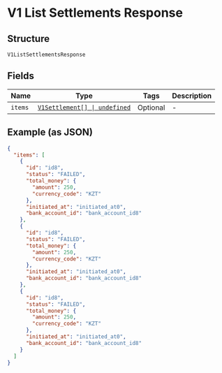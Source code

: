 
# V1 List Settlements Response

## Structure

`V1ListSettlementsResponse`

## Fields

| Name | Type | Tags | Description |
|  --- | --- | --- | --- |
| `items` | [`V1Settlement[] \| undefined`](../../doc/models/v1-settlement.md) | Optional | - |

## Example (as JSON)

```json
{
  "items": [
    {
      "id": "id8",
      "status": "FAILED",
      "total_money": {
        "amount": 250,
        "currency_code": "KZT"
      },
      "initiated_at": "initiated_at0",
      "bank_account_id": "bank_account_id8"
    },
    {
      "id": "id8",
      "status": "FAILED",
      "total_money": {
        "amount": 250,
        "currency_code": "KZT"
      },
      "initiated_at": "initiated_at0",
      "bank_account_id": "bank_account_id8"
    },
    {
      "id": "id8",
      "status": "FAILED",
      "total_money": {
        "amount": 250,
        "currency_code": "KZT"
      },
      "initiated_at": "initiated_at0",
      "bank_account_id": "bank_account_id8"
    }
  ]
}
```

